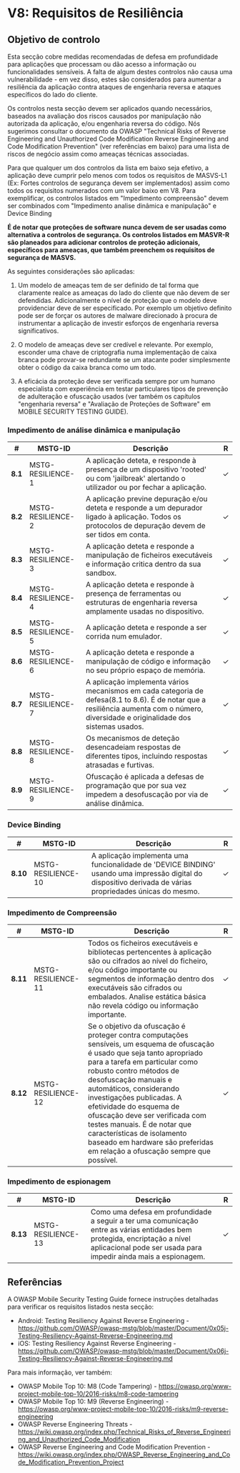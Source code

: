 # V8: Requisitos de Resiliência

## Objetivo de controlo

Esta secção cobre medidas recomendadas de defesa em profundidade para aplicações que processam ou dão acesso a informação ou funcionalidades sensíveis. A falta de algum destes controlos não causa uma vulnerabilidade - em vez disso, estes são considerados para aumentar a resiliência da aplicação contra ataques de engenharia reversa e ataques específicos do lado do cliente.

Os controlos nesta secção devem ser aplicados quando necessários, baseados na avaliação dos riscos causados por manipulação não autorizada da aplicação, e/ou engenharia reversa do código. Nós sugerimos consultar o documento da OWASP "Technical Risks of Reverse Engineering and Unauthorized Code Modification Reverse Engineering and Code Modification Prevention" (ver referências em baixo) para uma lista de riscos de negócio assim como ameaças técnicas associadas.

Para que qualquer um dos controlos da lista em baixo seja efetivo, a aplicação deve cumprir pelo menos com todos os requisitos de MASVS-L1 (Ex: Fortes controlos de segurança devem ser implementados) assim como todos os requisitos numerados com um valor baixo em V8. Para exemplificar, os controlos listados em "Impedimento compreensão" devem ser combinados com "Impedimento analise dinâmica e manipulação" e Device Binding

**É de notar que proteções de software nunca devem de ser usadas como alternativa a controlos de segurança. Os controlos listados em MASVR-R são planeados para adicionar controlos de proteção adicionais, específicos para ameaças, que também preenchem os requisitos de segurança de MASVS.**

As seguintes considerações são aplicadas:

1. Um modelo de ameaças tem de ser definido de tal forma que claramente realce as ameaças do lado do cliente que não devem de ser defendidas. Adicionalmente o nível de proteção que o modelo deve providenciar deve de ser especificado. Por exemplo um objetivo definito pode ser de forçar os autores de malware direcionado à procura de instrumentar a aplicação de investir esforços de engenharia reversa significativos.

2. O modelo de ameaças deve ser credível e relevante. Por exemplo, esconder uma chave de criptografia numa implementação de caixa branca pode provar-se redundante se um atacante poder simplesmente obter o código da caixa branca como um todo.

3. A eficácia da proteção deve ser verificada sempre por um humano especialista com experiência em testar particulares tipos de prevenção de adulteração e ofuscação usados (ver também os capítulos "engenharia reversa" e "Avaliação de Proteções de Software"   em MOBILE SECURITY TESTING GUIDE).

<!-- \pagebreak -->

### Impedimento de análise dinâmica e manipulação

| # | MSTG-ID | Descrição| R |
| -- | -------- | ---------------------- | - |
| **8.1** | MSTG-RESILIENCE-1 | A aplicação deteta, e responde à presença de um dispositivo 'rooted' ou com 'jailbreak' alertando o utilizador ou por fechar a aplicação. | ✓ |
| **8.2** | MSTG-RESILIENCE-2 | A aplicação previne depuração e/ou deteta e responde a um depurador ligado à aplicação. Todos os protocolos de depuração devem de ser tidos em conta. | ✓ |
| **8.3** | MSTG-RESILIENCE-3 | A aplicação deteta e responde a manipulação de ficheiros executáveis e informação critica dentro da sua sandbox. | ✓ |
| **8.4** | MSTG-RESILIENCE-4 | A aplicação deteta e responde à presença de ferramentas ou estruturas de engenharia reversa amplamente usadas no dispositivo. | ✓ |
| **8.5** | MSTG-RESILIENCE-5 | A aplicação deteta e responde a ser corrida num emulador.  | ✓ |
| **8.6** | MSTG-RESILIENCE-6 | A aplicação deteta e responde a manipulação de código e informação no seu próprio espaço de memória. | ✓ |
| **8.7** | MSTG-RESILIENCE-7 | A aplicação implementa vários mecanismos em cada categoria de defesa(8.1 to 8.6). É de notar que a resiliência aumenta com o número, diversidade e originalidade dos sistemas usados. | ✓ |
| **8.8** | MSTG-RESILIENCE-8 | Os mecanismos de deteção desencadeiam respostas de diferentes tipos, incluindo respostas atrasadas e furtivas. | ✓ |
| **8.9** | MSTG-RESILIENCE-9 | Ofuscação é aplicada a defesas de programação que por sua vez impedem a desofuscação por via de análise dinâmica.  | ✓ |

### Device Binding

| # | MSTG-ID | Descrição| R |
| -- | -------- | ---------------------- | - |
| **8.10** | MSTG-RESILIENCE-10 | A aplicação implementa uma funcionalidade de 'DEVICE BINDING' usando uma impressão digital do dispositivo derivada de várias propriedades únicas do mesmo. | ✓ |

<!-- \pagebreak -->

### Impedimento de Compreensão

| # | MSTG-ID | Descrição | R |
| -- | -------- | ---------------------- | - |
| **8.11** | MSTG-RESILIENCE-11 | Todos os ficheiros executáveis e bibliotecas pertencentes à aplicação são ou cifrados ao nível do ficheiro, e/ou código importante ou segmentos de informação dentro dos executáveis são cifrados ou embalados. Analise estática básica não revela código ou informação importante. | ✓ |
| **8.12** | MSTG-RESILIENCE-12 | Se o objetivo da ofuscação é proteger contra computações sensíveis, um esquema de ofuscação é usado que seja tanto apropriado para a tarefa em particular como robusto contro métodos de desofuscação manuais e automáticos, considerando investigações publicadas. A efetividade do esquema de ofuscação deve ser verificada com testes manuais. É de notar que características de isolamento baseado em hardware são preferidas em relação a ofuscação sempre que possível. | ✓ |

### Impedimento de espionagem

| # | MSTG-ID | Descrição | R |
| -- | -------- | ---------------------- | - |
| **8.13** | MSTG-RESILIENCE-13 | Como uma defesa em profundidade a seguir a ter uma comunicação entre as várias entidades bem protegida, encriptação a nível aplicacional pode ser usada para impedir ainda mais a espionagem. | ✓ |

<!-- \pagebreak -->

## Referências

A OWASP Mobile Security Testing Guide fornece instruções detalhadas para verificar os requisitos listados nesta secção:

- Android: Testing Resiliency Against Reverse Engineering - <https://github.com/OWASP/owasp-mstg/blob/master/Document/0x05j-Testing-Resiliency-Against-Reverse-Engineering.md>
- iOS: Testing Resiliency Against Reverse Engineering - <https://github.com/OWASP/owasp-mstg/blob/master/Document/0x06j-Testing-Resiliency-Against-Reverse-Engineering.md>

Para mais informação, ver também:

- OWASP Mobile Top 10: M8 (Code Tampering) - <https://owasp.org/www-project-mobile-top-10/2016-risks/m8-code-tampering>
- OWASP Mobile Top 10: M9 (Reverse Engineering) - <https://owasp.org/www-project-mobile-top-10/2016-risks/m9-reverse-engineering>
- OWASP Reverse Engineering Threats - <https://wiki.owasp.org/index.php/Technical_Risks_of_Reverse_Engineering_and_Unauthorized_Code_Modification>
- OWASP Reverse Engineering and Code Modification Prevention - <https://wiki.owasp.org/index.php/OWASP_Reverse_Engineering_and_Code_Modification_Prevention_Project>
